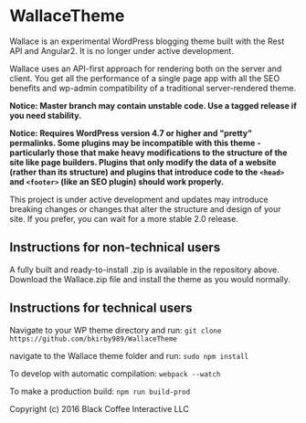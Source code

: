 # WallaceTheme
Wallace is an experimental WordPress blogging theme built with the Rest API and Angular2. It is no longer under active development.

Wallace uses an API-first approach for rendering both on the server and client. You get all the performance of a single page app with all the SEO benefits and wp-admin compatibility of a traditional server-rendered theme. 

**Notice: Master branch may contain unstable code. Use a tagged release if you need stability.** 

**Notice: Requires WordPress version 4.7 or higher and "pretty" permalinks. Some plugins may be incompatible with this theme - particularly those that make heavy modifications to the structure of the site like page builders. Plugins that only modify the data of a website (rather than its structure) and plugins that introduce code to the `<head>` and `<footer>` (like an SEO plugin) should work properly.** 

This project is under active development and updates may introduce breaking changes or changes that alter the structure and design of your site. If you prefer, you can wait for a more stable 2.0 release. 

## Instructions for non-technical users
A fully built and ready-to-install .zip is available in the repository above. Download the Wallace.zip file and install the theme as you would normally. 
## Instructions for technical users


Navigate to your WP theme directory and run:
`git clone https://github.com/bkirby989/WallaceTheme`

navigate to the Wallace theme folder and run: 
`sudo npm install`

To develop with automatic compilation:
`webpack --watch`

To make a production build:
`npm run build-prod`



Copyright (c) 2016 Black Coffee Interactive LLC

